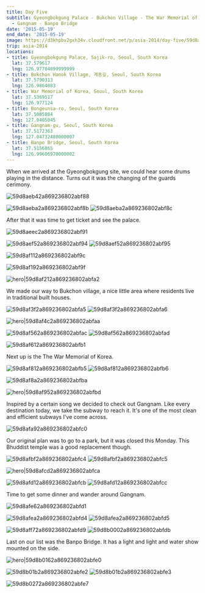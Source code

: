 ```yaml
---
title: Day Five
subtitle: Gyeongbokgung Palace - Bukchon Village - The War Memorial of Korea  Bongeunsa
  - Gangnam - Banpo Bridge
date: '2015-05-19'
end_date: '2015-05-19'
image: https://d3khpbv2gxh34v.cloudfront.net/p/asia-2014/day-five/59d8ae8c2a869236802abf85.jpg
trip: asia-2014
locations:
- title: Gyeongbokgung Palace, Sajik-ro, Seoul, South Korea
  lat: 37.579617
  lng: 126.97704099999999
- title: Bukchon Hanok Village, 계동길, Seoul, South Korea
  lat: 37.5790313
  lng: 126.9864083
- title: War Memorial of Korea, Seoul, South Korea
  lat: 37.5369517
  lng: 126.977124
- title: Bongeunsa-ro, Seoul, South Korea
  lat: 37.5085884
  lng: 127.0405045
- title: Gangnam-gu, Seoul, South Korea
  lat: 37.5172363
  lng: 127.04732480000007
- title: Banpo Bridge, Seoul, South Korea
  lat: 37.5156865
  lng: 126.99606970000002
---
```


When we arrived at the Gyeongbokgung site, we could hear some drums playing in the distance. Turns out it was the changing of the guards cerimony.

![59d8aeb42a869236802abf88](https://d3khpbv2gxh34v.cloudfront.net/p/asia-2014/day-five/59d8aeb62a869236802abf89.jpg "1.506")

![59d8aeba2a869236802abf8b](https://d3khpbv2gxh34v.cloudfront.net/p/asia-2014/day-five/59d8aebd2a869236802abf8d.jpg "1.506")
![59d8aeba2a869236802abf8c](https://d3khpbv2gxh34v.cloudfront.net/p/asia-2014/day-five/59d8aebe2a869236802abf8e.jpg "1.506")

After that it was time to get ticket and see the palace.

![59d8aeec2a869236802abf91](https://d3khpbv2gxh34v.cloudfront.net/p/asia-2014/day-five/59d8aeee2a869236802abf92.jpg "1.506")

![59d8aef52a869236802abf94](https://d3khpbv2gxh34v.cloudfront.net/p/asia-2014/day-five/59d8aefa2a869236802abf97.jpg "1.506")
![59d8aef52a869236802abf95](https://d3khpbv2gxh34v.cloudfront.net/p/asia-2014/day-five/59d8aefb2a869236802abf98.jpg "1.506")

![59d8af112a869236802abf9c](https://d3khpbv2gxh34v.cloudfront.net/p/asia-2014/day-five/59d8af132a869236802abf9e.jpg "1.506")

![59d8af192a869236802abf9f](https://d3khpbv2gxh34v.cloudfront.net/p/asia-2014/day-five/59d8af1b2a869236802abfa0.jpg "1.506")

![hero|59d8af212a869236802abfa2](https://d3khpbv2gxh34v.cloudfront.net/p/asia-2014/day-five/59d8af212a869236802abfa2.jpg "1.506")

We made our way to Bukchon village, a nice little area where residents live in traditional built houses.

![59d8af3f2a869236802abfa5](https://d3khpbv2gxh34v.cloudfront.net/p/asia-2014/day-five/59d8af442a869236802abfa7.jpg "1.506")
![59d8af3f2a869236802abfa6](https://d3khpbv2gxh34v.cloudfront.net/p/asia-2014/day-five/59d8af442a869236802abfa8.jpg "1.506")

![hero|59d8af4c2a869236802abfaa](https://d3khpbv2gxh34v.cloudfront.net/p/asia-2014/day-five/59d8af4c2a869236802abfaa.jpg "1.506")

![59d8af562a869236802abfac](https://d3khpbv2gxh34v.cloudfront.net/p/asia-2014/day-five/59d8af5d2a869236802abfb0.jpg "1.506")
![59d8af562a869236802abfad](https://d3khpbv2gxh34v.cloudfront.net/p/asia-2014/day-five/59d8af592a869236802abfae.jpg "1.506")

![59d8af612a869236802abfb1](https://d3khpbv2gxh34v.cloudfront.net/p/asia-2014/day-five/59d8af632a869236802abfb2.jpg "1.506")

Next up is the The War Memorial of Korea.

![59d8af812a869236802abfb5](https://d3khpbv2gxh34v.cloudfront.net/p/asia-2014/day-five/59d8af852a869236802abfb8.jpg "0.664")
![59d8af812a869236802abfb6](https://d3khpbv2gxh34v.cloudfront.net/p/asia-2014/day-five/59d8af832a869236802abfb7.jpg "1.506")

![59d8af8a2a869236802abfba](https://d3khpbv2gxh34v.cloudfront.net/p/asia-2014/day-five/59d8af8c2a869236802abfbb.jpg "1.506")

![hero|59d8af952a869236802abfbd](https://d3khpbv2gxh34v.cloudfront.net/p/asia-2014/day-five/59d8af952a869236802abfbd.jpg "1.506")

Inspired by a certain song we decided to check out Gangnam. Like every destination today, we take the subway to reach it. It's one of the most clean and efficient subways I've come across.

![59d8afa92a869236802abfc0](https://d3khpbv2gxh34v.cloudfront.net/p/asia-2014/day-five/59d8afab2a869236802abfc1.jpg "1.506")

Our original plan was to go to a park, but it was closed this Monday. This Bhuddist temple was a good replacement though.

![59d8afbf2a869236802abfc4](https://d3khpbv2gxh34v.cloudfront.net/p/asia-2014/day-five/59d8afc32a869236802abfc6.jpg "0.664")
![59d8afbf2a869236802abfc5](https://d3khpbv2gxh34v.cloudfront.net/p/asia-2014/day-five/59d8afc32a869236802abfc7.jpg "1.506")

![hero|59d8afcd2a869236802abfca](https://d3khpbv2gxh34v.cloudfront.net/p/asia-2014/day-five/59d8afcd2a869236802abfca.jpg "1.506")

![59d8afd12a869236802abfcb](https://d3khpbv2gxh34v.cloudfront.net/p/asia-2014/day-five/59d8afd82a869236802abfce.jpg "1.506")
![59d8afd12a869236802abfcc](https://d3khpbv2gxh34v.cloudfront.net/p/asia-2014/day-five/59d8afd62a869236802abfcd.jpg "1.506")

Time to get some dinner and wander around Gangnam.

![59d8afe62a869236802abfd1](https://d3khpbv2gxh34v.cloudfront.net/p/asia-2014/day-five/59d8afe82a869236802abfd3.jpg "1.506")

![59d8afea2a869236802abfd4](https://d3khpbv2gxh34v.cloudfront.net/p/asia-2014/day-five/59d8afef2a869236802abfd7.jpg "1.506")
![59d8afea2a869236802abfd5](https://d3khpbv2gxh34v.cloudfront.net/p/asia-2014/day-five/59d8afee2a869236802abfd6.jpg "0.664")

![59d8aff72a869236802abfd9](https://d3khpbv2gxh34v.cloudfront.net/p/asia-2014/day-five/59d8aff92a869236802abfda.jpg "1.506")
![59d8b0002a869236802abfdb](https://d3khpbv2gxh34v.cloudfront.net/p/asia-2014/day-five/59d8b0022a869236802abfdc.jpg "1.506")

Last on our list was the Banpo Bridge. It has a light and light and water show mounted on the side.

![hero|59d8b0162a869236802abfe0](https://d3khpbv2gxh34v.cloudfront.net/p/asia-2014/day-five/59d8b0162a869236802abfe0.jpg "1.879")

![59d8b01b2a869236802abfe2](https://d3khpbv2gxh34v.cloudfront.net/p/asia-2014/day-five/59d8b01e2a869236802abfe4.jpg "1.506")
![59d8b01b2a869236802abfe3](https://d3khpbv2gxh34v.cloudfront.net/p/asia-2014/day-five/59d8b01e2a869236802abfe5.jpg "1.593")

![59d8b0272a869236802abfe7](https://d3khpbv2gxh34v.cloudfront.net/p/asia-2014/day-five/59d8b02a2a869236802abfe8.jpg "1.506")

